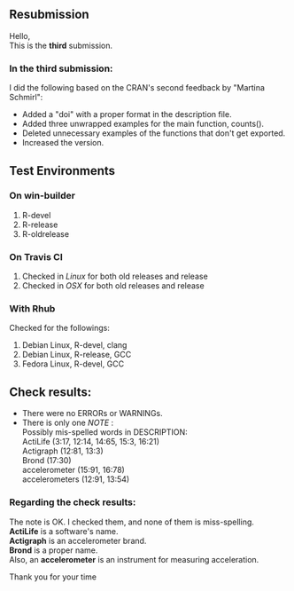 ## Resubmission

Hello,  
This is the **third** submission.



### In the third submission:
I did the following based on the CRAN's second feedback by "Martina Schmirl":

- Added a "doi" with a proper format in the description file.
- Added three unwrapped examples for the main function, counts().
- Deleted unnecessary examples of the functions that don't get exported.
- Increased the version.





## Test Environments

### On win-builder

1. R-devel
2. R-release
3. R-oldrelease



### On Travis CI

1. Checked in *Linux* for both old releases and release 
2. Checked in *OSX* for both old releases and release

### With Rhub
Checked for the followings:
  
1. Debian Linux, R-devel, clang
2. Debian Linux, R-release, GCC
3. Fedora Linux, R-devel, GCC



## Check results:
- There were no ERRORs or WARNINGs.   
- There is only one *NOTE* :  
Possibly mis-spelled words in DESCRIPTION:  
  ActiLife (3:17, 12:14, 14:65, 15:3, 16:21)  
  Actigraph (12:81, 13:3)  
  Brond (17:30)  
  accelerometer (15:91, 16:78)  
  accelerometers (12:91, 13:54)  
 

### Regarding the check results:
The note is OK. I checked them, and none of them is miss-spelling.  
  **ActiLife** is a software's name.   
  **Actigraph** is an accelerometer brand.  
  **Brond** is a proper name.  
  Also, an **accelerometer** is an instrument for measuring acceleration.  
  
  
Thank you for your time
